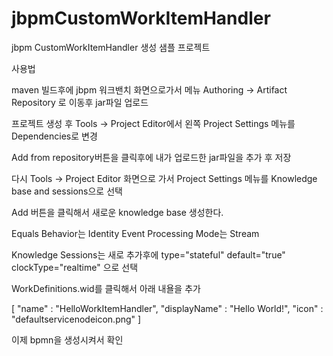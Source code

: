 # jbpmCustomWorkItemHandler
jbpm CustomWorkItemHandler 생성 샘플 프로젝트

사용법 

maven 빌드후에 jbpm 워크밴치 화면으로가서 메뉴 Authoring -> Artifact Repository 로 이동후 jar파일 업로드

프로젝트 생성 후 Tools -> Project Editor에서 왼쪽 Project Settings 메뉴를 Dependencies로 변경

Add from repository버튼을 클릭후에 내가 업로드한 jar파일을 추가 후 저장

다시 Tools -> Project Editor 화면으로 가서 Project Settings 메뉴를 Knowledge base and sessions으로 선택

Add 버튼을 클릭해서 새로운 knowledge base 생성한다. 

Equals Behavior는 Identity 
Event Processing Mode는 Stream

Knowledge Sessions는 새로 추가후에 type="stateful" default="true" clockType="realtime" 으로 선택

WorkDefinitions.wid를 클릭해서 아래 내욜을 추가 

 [
   "name" : "HelloWorkItemHandler",
    "displayName" : "Hello World!",
    "icon" : "defaultservicenodeicon.png"
  ] 
  
  이제 bpmn을 생성시켜서 확인 







